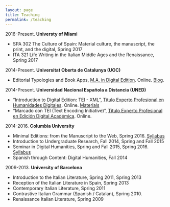 ```yaml
---
layout: page
title: Teaching
permalink: /teaching
---										
```


2016-Present. **Universty of Miami**

- SPA 302 The Culture of Spain: Material culture, the manuscript, the print, and the digital, Spring 2017
- ITA 321 Life Writing in the Italian Middle Ages and the Renaissance, Spring 2017

2014-Present. **Universitat Oberta de Catalunya (UOC)**

- Editorial Typologies and Book Apps, [M.A. in Digital Edition](http://estudios.uoc.edu/es/masters-posgrados-especializaciones/master/artes-humanidades/edicion-digital/presentacion). Online. [Blog](http://eah.uoc.edu/materials/edicio-digital/?lang=es). 

2014-Present. **Universidad Nacional Española a Distancia (UNED)**

- “Introduction to Digital Edition: TEI - XML”, [Título Experto Profesional en Humanidades Digitales](http://linhd.uned.es/p/titulo-propio-experto-profesional-en-humanidades-digitales/). Online. [Materials](http://susannalles.github.io/materials/)
- “Marcado con TEI (Text Encoding Initiative)”, [Título Experto Profesional en Edición Digital Académica](http://linhd.uned.es/p/titulo-propio-experto-en-edicion-digital-academica/). Online. 

2014-2016. **Columbia University**

- Minimal Editions: from the Manuscript to the Web, Spring 2016. [Syllabus](http://susannalles.github.io/materials/syllabi/MinimalEditions.html)
- Introduction to Undergraduate Research, Fall 2014, Spring and Fall 2015
- Seminar in Digital Humanities, Spring and Fall 2015, Spring 2016. [Syllabus](http://susannalles.github.io/materials/syllabi/DHSeminar.html)
- Spanish through Content: Digital Humanities, Fall 2014
	

2009-2013. **University of Barcelona**

- Introduction to the Italian Literature, Spring 2011, Spring 2013
- Reception of the Italian Literature in Spain, Spring 2013
- Contemporary Italian Literature, Spring 2011
- Contrastive Italian Grammar (Spanish / Catalan), Spring 2010.
- Renaissance Italian Literature, Spring 2009

